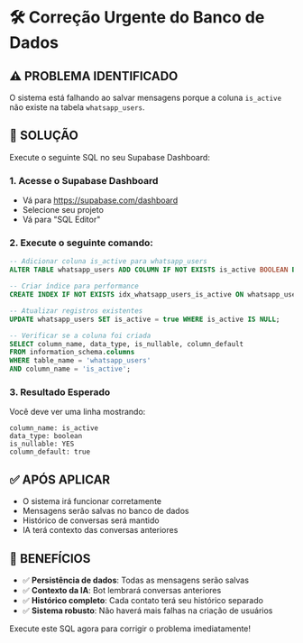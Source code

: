 # 🛠️ Correção Urgente do Banco de Dados

## ⚠️ PROBLEMA IDENTIFICADO
O sistema está falhando ao salvar mensagens porque a coluna `is_active` não existe na tabela `whatsapp_users`.

## 🔧 SOLUÇÃO
Execute o seguinte SQL no seu Supabase Dashboard:

### 1. Acesse o Supabase Dashboard
- Vá para https://supabase.com/dashboard
- Selecione seu projeto
- Vá para "SQL Editor"

### 2. Execute o seguinte comando:

```sql
-- Adicionar coluna is_active para whatsapp_users
ALTER TABLE whatsapp_users ADD COLUMN IF NOT EXISTS is_active BOOLEAN DEFAULT true;

-- Criar índice para performance
CREATE INDEX IF NOT EXISTS idx_whatsapp_users_is_active ON whatsapp_users(is_active);

-- Atualizar registros existentes
UPDATE whatsapp_users SET is_active = true WHERE is_active IS NULL;

-- Verificar se a coluna foi criada
SELECT column_name, data_type, is_nullable, column_default 
FROM information_schema.columns 
WHERE table_name = 'whatsapp_users' 
AND column_name = 'is_active';
```

### 3. Resultado Esperado
Você deve ver uma linha mostrando:
```
column_name: is_active
data_type: boolean
is_nullable: YES
column_default: true
```

## ✅ APÓS APLICAR
- O sistema irá funcionar corretamente
- Mensagens serão salvas no banco de dados
- Histórico de conversas será mantido
- IA terá contexto das conversas anteriores

## 🚀 BENEFÍCIOS
- ✅ **Persistência de dados**: Todas as mensagens serão salvas
- ✅ **Contexto da IA**: Bot lembrará conversas anteriores
- ✅ **Histórico completo**: Cada contato terá seu histórico separado
- ✅ **Sistema robusto**: Não haverá mais falhas na criação de usuários

Execute este SQL agora para corrigir o problema imediatamente!